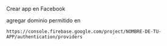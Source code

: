 Crear app en Facebook

agregar dominio permitido en 
```
https://console.firebase.google.com/project/NOMBRE-DE-TU-APP/authentication/providers
```